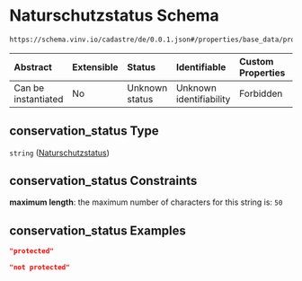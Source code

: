# Naturschutzstatus Schema

```txt
https://schema.vinv.io/cadastre/de/0.0.1.json#/properties/base_data/properties/conservation_status
```



| Abstract            | Extensible | Status         | Identifiable            | Custom Properties | Additional Properties | Access Restrictions | Defined In                                                                                                                 |
| :------------------ | :--------- | :------------- | :---------------------- | :---------------- | :-------------------- | :------------------ | :------------------------------------------------------------------------------------------------------------------------- |
| Can be instantiated | No         | Unknown status | Unknown identifiability | Forbidden         | Allowed               | none                | [dereferenced.doc.json\*](../../../../../../vinv-schemas/vinv-tree/out/0.0.1/dereferenced.doc.json "open original schema") |

## conservation\_status Type

`string` ([Naturschutzstatus](dereferenced-properties-grunddaten-properties-naturschutzstatus.md))

## conservation\_status Constraints

**maximum length**: the maximum number of characters for this string is: `50`

## conservation\_status Examples

```json
"protected"
```

```json
"not protected"
```
